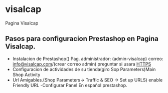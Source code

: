 # visalcap
Pagina Visalcap
## Pasos para configuracion Prestashop en Pagina Visalcap.
- Instalacion de Prestashop()
  Pag. administrador: (admin-visalcap)
  correo: info@visalcap.com/(crear correo admin)
  preguntar si usara [HTTPS](http://doc.prestashop.com/pages/viewpage.action?pageId=54264453)
- Configuracion de actividades de su tienda(giro Sop Parameters)Main Shop Activity
- Url Amigables.(Shop Parameters-> Traffic & SEO -> Set up URLS)
  enable Friendly URL
-Configurar Panel En español prestashop.
